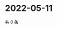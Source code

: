 # 2022-05-11

共 0 条

<!-- BEGIN WEIBO -->
<!-- 最后更新时间 Wed May 11 2022 09:26:58 GMT+0800 (China Standard Time) -->

<!-- END WEIBO -->
